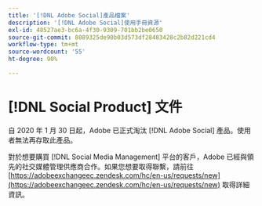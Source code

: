 ```yaml
---
title: '[!DNL Adobe Social]產品檔案'
description: '[!DNL Adobe Social]使用手冊資源'
exl-id: 48527ae3-bc6a-4f30-9309-701bb2be0650
source-git-commit: 8089325de90b03d573df28483428c2b82d221cd4
workflow-type: tm+mt
source-wordcount: '55'
ht-degree: 90%

---
```


# [!DNL Social Product] 文件

自 2020 年 1 月 30 日起，Adobe 已正式淘汰 [!DNL Adobe Social] 產品。使用者無法再存取此產品。

對於想要購買 [!DNL Social Media Management] 平台的客戶，Adobe 已經與領先的社交媒體管理供應商合作。如果您想要取得聯繫，請前往 [https://adobeexchangeec.zendesk.com/hc/en-us/requests/new](https://adobeexchangeec.zendesk.com/hc/en-us/requests/new) 取得詳細資訊。
